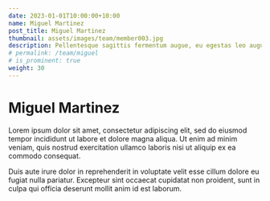 ```yaml
---
date: 2023-01-01T10:00:00+10:00
name: Miguel Martinez
post_title: Miguel Martinez
thumbnail: assets/images/team/member003.jpg
description: Pellentesque sagittis fermentum augue, eu egestas leo augue.
# permalink: /team/miguel
# is_prominent: true
weight: 30
---
```


# Miguel Martinez

Lorem ipsum dolor sit amet, consectetur adipiscing elit, sed do eiusmod tempor incididunt ut labore et dolore magna aliqua. Ut enim ad minim veniam, quis nostrud exercitation ullamco laboris nisi ut aliquip ex ea commodo consequat.

Duis aute irure dolor in reprehenderit in voluptate velit esse cillum dolore eu fugiat nulla pariatur. Excepteur sint occaecat cupidatat non proident, sunt in culpa qui officia deserunt mollit anim id est laborum.
